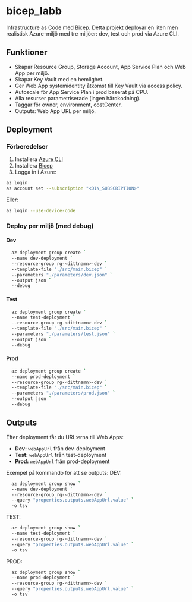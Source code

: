 # bicep_labb

Infrastructure as Code med Bicep. Detta projekt deployar en liten men realistisk Azure-miljö med tre miljöer: dev, test och prod via Azure CLI.

## Funktioner

- Skapar Resource Group, Storage Account, App Service Plan och Web App per miljö.
- Skapar Key Vault med en hemlighet.
- Ger Web App systemidentity åtkomst till Key Vault via access policy.
- Autoscale för App Service Plan i prod baserat på CPU.
- Alla resurser parametriserade (ingen hårdkodning).
- Taggar för owner, environment, costCenter.
- Outputs: Web App URL per miljö.

## Deployment

### Förberedelser

1. Installera [Azure CLI](https://learn.microsoft.com/en-us/cli/azure/install-azure-cli)
2. Installera [Bicep](https://learn.microsoft.com/en-us/azure/azure-resource-manager/bicep/install)
3. Logga in i Azure:

```bash
az login
az account set --subscription "<DIN_SUBSCRIPTION>"
```

Eller:

```bash
az login --use-device-code
```

### Deploy per miljö (med debug)

#### Dev

```bash
  az deployment group create `
  --name dev-deployment `
  --resource-group rg-<dittnamn>-dev `
  --template-file "./src/main.bicep" `
  --parameters "./parameters/dev.json" `
  --output json `
  --debug
```

#### Test

```bash
  az deployment group create `
  --name test-deployment `
  --resource-group rg-<dittnamn>-dev `
  --template-file "./src/main.bicep" `
  --parameters "./parameters/test.json" `
  --output json `
  --debug
```

#### Prod

```bash
  az deployment group create `
  --name prod-deployment `
  --resource-group rg-<dittnamn>-dev `
  --template-file "./src/main.bicep" `
  --parameters "./parameters/prod.json" `
  --output json `
  --debug
```

## Outputs

Efter deployment får du URL\:erna till Web Apps:

- **Dev:** `webAppUrl` från dev-deployment
- **Test:** `webAppUrl` från test-deployment
- **Prod:** `webAppUrl` från prod-deployment

Exempel på kommando för att se outputs:
DEV:

```bash
  az deployment group show `
  --name dev-deployment `
  --resource-group rg-<dittnamn>-dev `
  --query "properties.outputs.webAppUrl.value" `
  -o tsv
```

TEST:

```bash
  az deployment group show `
  --name test-deployment `
  --resource-group rg-<dittnamn>-dev `
  --query "properties.outputs.webAppUrl.value" `
  -o tsv
```

PROD:

```bash
  az deployment group show `
  --name prod-deployment `
  --resource-group rg-<dittnamn>-dev `
  --query "properties.outputs.webAppUrl.value" `
  -o tsv
```

